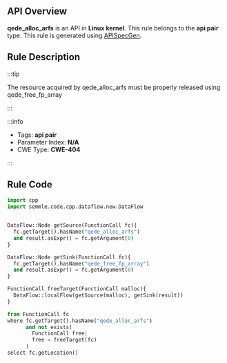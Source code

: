 ---
---


## API Overview
**qede_alloc_arfs** is an API in **Linux kernel**. This rule belongs to the **api pair** type. This rule is generated using [APISpecGen](../../tools/APISpecGen).
## Rule Description

:::tip

The resource acquired by qede_alloc_arfs must be properly released using qede_free_fp_array

:::

:::info

- Tags: **api pair**
- Parameter Index: **N/A**
- CWE Type: **CWE-404**

:::

## Rule Code
```python
import cpp
import semmle.code.cpp.dataflow.new.DataFlow


DataFlow::Node getSource(FunctionCall fc){
  fc.getTarget().hasName("qede_alloc_arfs")
  and result.asExpr() = fc.getArgument(0)
}

DataFlow::Node getSink(FunctionCall fc){
  fc.getTarget().hasName("qede_free_fp_array")
  and result.asExpr() = fc.getArgument(0)
}

FunctionCall freeTarget(FunctionCall malloc){
  DataFlow::localFlow(getSource(malloc), getSink(result))
}

from FunctionCall fc
where fc.getTarget().hasName("qede_alloc_arfs")
      and not exists(
        FunctionCall free| 
        free = freeTarget(fc)
      )
select fc.getLocation()

    
```